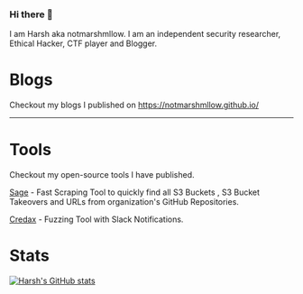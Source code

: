 ### Hi there 👋

I am Harsh aka notmarshmllow. I am an independent security researcher, Ethical Hacker, CTF player and Blogger.

# Blogs

Checkout my blogs I published on https://notmarshmllow.github.io/

---

# Tools

Checkout my open-source tools I have published.

[Sage](https://github.com/notmarshmllow/sage) - Fast Scraping Tool to quickly find all S3 Buckets , S3 Bucket Takeovers and URLs from organization's GitHub Repositories.

[Credax](https://github.com/notmarshmllow/credax) - Fuzzing Tool with Slack Notifications.

# Stats

[![Harsh's GitHub stats](https://github-readme-stats.vercel.app/api?username=notmarshmllow)](https://github.com/anuraghazra/github-readme-stats)


<!--
**notmarshmllow/notmarshmllow** is a ✨ _special_ ✨ repository because its `README.md` (this file) appears on your GitHub profile.

Here are some ideas to get you started:

- 🔭 I’m currently working on ...
- 🌱 I’m currently learning ...
- 👯 I’m looking to collaborate on ...
- 🤔 I’m looking for help with ...
- 💬 Ask me about ...
- 📫 How to reach me: ...
- 😄 Pronouns: ...
- ⚡ Fun fact: ...
-->
